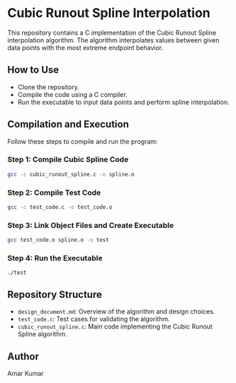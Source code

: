 # Cubic Runout Spline Interpolation

This repository contains a C implementation of the Cubic Runout Spline interpolation algorithm. The algorithm interpolates values between given data points with the most extreme endpoint behavior.

## How to Use
- Clone the repository.
- Compile the code using a C compiler.
- Run the executable to input data points and perform spline interpolation.

## Compilation and Execution

Follow these steps to compile and run the program:

### Step 1: Compile Cubic Spline Code

```bash
gcc -c cubic_runout_spline.c -o spline.o
```
### Step 2: Compile Test Code

```bash
gcc -c test_code.c -o test_code.o
```
### Step 3: Link Object Files and Create Executable

```bash
gcc test_code.o spline.o -o test
```
### Step 4: Run the Executable
```
./test
```

## Repository Structure
- `design_document.md`: Overview of the algorithm and design choices.
- `test_code.c`: Test cases for validating the algorithm.
- `cubic_runout_spline.c`: Main code implementing the Cubic Runout Spline algorithm.

## Author
Amar Kumar
